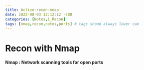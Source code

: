 ```yaml
---
title: Active-recon-nmap
date: 2022-08-03 12:12:12 -500
categories: [Notes,1_Recon]
tags: [nmap,recon,notes,ports] # tags shoud always lower cae
---
```


# Recon with Nmap



**Nmap : Network scanning tools for open ports**


